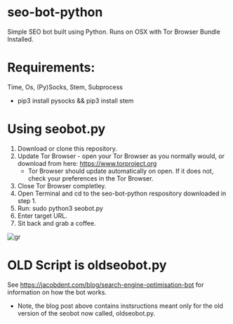 # seo-bot-python
Simple SEO bot built using Python. Runs on OSX with Tor Browser Bundle Installed. 

# Requirements:
Time, Os, (Py)Socks, Stem, Subprocess
- pip3 install pysocks && pip3 install stem

# Using seobot.py
1. Download or clone this repository.
2. Update Tor Browser - open your Tor Browser as you normally would, or download from here: https://www.torproject.org
   - Tor Browser should update automatically on open. If it does not, check your preferences in the Tor Browser.
3. Close Tor Browser completley.
4. Open Terminal and cd to the seo-bot-python respository downloaded in step 1.
5. Run: sudo python3 seobot.py
6. Enter target URL.
7. Sit back and grab a coffee.

![gr](https://user-images.githubusercontent.com/10816773/61674548-2dabbd80-acec-11e9-841e-a2bdcf0cb6af.png)
 
# OLD Script is oldseobot.py
See https://jacobdent.com/blog/search-engine-optimisation-bot for information on how the bot works.
- Note, the blog post above contains instsructions meant only for the old version of the seobot now called, oldseobot.py.

